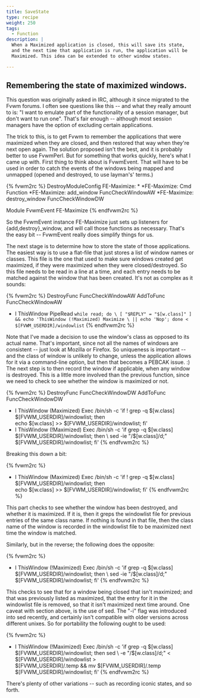 ```yaml
---
title: SaveState
type: recipe
weight: 250
tags:
  - Function
description: |
  When a Maximized application is closed, this will save its state,
  and the next time that application is run, the application will be
  Maximized. This idea can be extended to other window states.

---
```

## Remembering the state of maximized windows.

This question was originally asked in IRC, although it since migrated to the
Fvwm forums. I often see questions like this -- and what they really amount to
is: "I want to emulate part of the functionality of a session manager, but
don't want to run one". That's fair enough -- although most session managers
have the option of excluding certain applications.

The trick to this, is to get Fvwm to remember the applications that were
maximized when they are closed, and then restored that way when they're next
open again. The solution proposed isn't the best, and it is probably better to
use FvwmPerl. But for something that works quickly, here's what I came up with.
First thing to think about is FvwmEvent. That will have to be used in order to
catch the events of the windows being mapped and unmapped (opened and
destroyed, to use layman's' terms.)

{% fvwm2rc %}
DestroyModuleConfig FE-Maximize: *
*FE-Maximize: Cmd Function
*FE-Maximize: add_window     FuncCheckWindowAW
*FE-Maximize: destroy_window FuncCheckWindowDW

Module FvwmEvent FE-Maximize
{% endfvwm2rc %}

So the FvwmEvent instance FE-Maximize just sets up listeners for
{add,destroy}_window, and will call those functions as necessary. That's the
easy bit -- FvwmEvent really does simplify things for us.

The next stage is to determine how to store the state of those applications.
The easiest way is to use a flat-file that just stores a list of window names
or classes. This file is the one that used to make sure windows created get
maximized, if they were maximized when they were closed/destroyed. So this file
needs to be read in a line at a time, and each entry needs to be matched
against the window that has been created. It's not as complex as it sounds:

{% fvwm2rc %}
DestroyFunc FuncCheckWindowAW
AddToFunc   FuncCheckWindowAW
+ I ThisWindow PipeRead `while read; do \
    [ "$REPLY" = "$[w.class]" ] && echo 'ThisWindow (!Maximized) Maximize \
    || echo 'Nop'; done < $[FVWM_USERDIR]/windowlist`
{% endfvwm2rc %}

Note that I've made a decision to use the window's class as opposed to its
actual name. That's important, since not all the names of windows are
consistent -- just look at Mozilla or Firefox. So uniqueness is important --
and the class of window is unlikely to change, unless the application
allows for it via a command-line option, but then that becomes a PEBCAK
issue. :) The next step is to then record the window if applicable, when any
window is destroyed. This is a little more involved than the previous
function, since we need to check to see whether the window is maximized or
not.

{% fvwm2rc %}
DestroyFunc FuncCheckWindowDW
AddToFunc   FuncCheckWindowDW
+ I ThisWindow (Maximized) Exec /bin/sh -c 'if ! grep -q $[w.class] \
    $[FVWM_USERDIR]/windowlist; then \
    echo $[w.class] >> $[FVWM_USERDIR]/windowlist; fi'
+ I ThisWindow (!Maximized) Exec /bin/sh -c 'if grep -q $[w.class] \
    $[FVWM_USERDIR]/windowlist; then \
    sed -ie "/$[w.class]/d;" $[FVWM_USERDIR]/windowlist; fi'
{% endfvwm2rc %}

Breaking this down a bit:

{% fvwm2rc %}
+ I ThisWindow (Maximized) Exec /bin/sh -c 'if ! grep -q $[w.class] \
    $[FVWM_USERDIR]/windowlist; then \
    echo $[w.class] >> $[FVWM_USERDIR]/windowlist; fi'
{% endfvwm2rc %}

This part checks to see whether the window has been destroyed, and whether
it is maximized. If it is, then it greps the windowlist file for previous
entries of the same class name. If nothing is found in that file, then the
class name of the window is recorded in the windowlist file to be maximized
next time the window is matched.

Similarly, but in the reverse; the following does the opposite:

{% fvwm2rc %}
+ I ThisWindow (!Maximized) Exec /bin/sh -c 'if grep -q $[w.class] \
    $[FVWM_USERDIR]/windowlist; then \
    sed -ie "/$[w.class]/d;" $[FVWM_USERDIR]/windowlist; fi'
{% endfvwm2rc %}

This checks to see that for a window being closed that isn't maximized; and
that was previously listed as maximized, that the entry for it in the
windowlist file is removed, so that it isn't maximized next time around.
One caveat with section above, is the use of sed. The "-i" flag was
introduced into sed recently, and certainly isn't compatible with older
versions across different unixes. So for portability the following ought to
be used:

{% fvwm2rc %}
+ I ThisWindow (!Maximized) Exec /bin/sh -c 'if grep -q $[w.class] \
    $[FVWM_USERDIR]/windowlist; then sed \
    -e "/$[w.class]/d;" < $[FVWM_USERDIR]/windowlist > \
    $[FVWM_USERDIR]/.temp && mv $[FVWM_USERDIR]/.temp \
    $[FVWM_USERDIR]/windowlist; fi'
{% endfvwm2rc %}

There's plenty of other variations -- such as recording iconic states, and
so forth.

